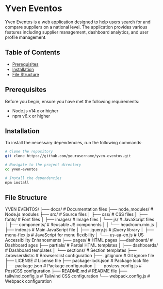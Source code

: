 # Yven Eventos

Yven Eventos is a web application designed to help users search for and compare suppliers on a national level. The application provides various features including supplier management, dashboard analytics, and user profile management.

## Table of Contents
- [Prerequisites](#prerequisites)
- [Installation](#installation)
- [File Structure](#file-structure)

## Prerequisites

Before you begin, ensure you have met the following requirements:
- Node.js v14.x or higher
- npm v6.x or higher

## Installation

To install the necessary dependencies, run the following commands:
```bash
# Clone the repository
git clone https://github.com/yourusername/yven-eventos.git

# Navigate to the project directory
cd yven-eventos

# Install the dependencies
npm install
```
## File Structure
YVEN EVENTOS/
├── docs/                     # Documentation files
├── node_modules/             # Node.js modules
├── src/                      # Source files
│   ├── css/                  # CSS files
│   ├── fonts/                # Font files
│   ├── images/               # Image files
│   └── js/                   # JavaScript files
│       ├── components/       # Reusable JS components
│       │   └── headroom.min.js
│       ├── index.js          # Main JavaScript file
│       ├── jquery.js         # jQuery library
│       ├── menu-flex.js      # JavaScript for menu flexibility
│       └── us-aa-en.js       # US Accessibility Enhancements
├── pages/                    # HTML pages
    |──dashboard/             # Dashboard ages
├── partials/                 # Partial HTML templates
│   ├── dashboards/           # Dashboard templates
│   └── sections/             # Section templates
├── .browserslistrc           # Browserslist configuration
├── .gitignore                # Git ignore file
├── LICENSE                   # License file
├── package-lock.json         # Package lock file
├── package.json              # Package configuration
├── postcss.config.js         # PostCSS configuration
├── README.md                 # README file
├── tailwind.config.js        # Tailwind CSS configuration
└── webpack.config.js         # Webpack configuration

